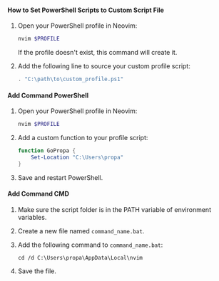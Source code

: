 #### How to Set PowerShell Scripts to Custom Script File
1. Open your PowerShell profile in Neovim:
    ```powershell
    nvim $PROFILE
    ```
    If the profile doesn't exist, this command will create it.

2. Add the following line to source your custom profile script:
    ```powershell
    . "C:\path\to\custom_profile.ps1"
    ```




#### Add Command PowerShell
1. Open your PowerShell profile in Neovim:
    ```powershell
    nvim $PROFILE
    ```

2. Add a custom function to your profile script:
    ```powershell
    function GoPropa {
        Set-Location "C:\Users\propa"
    }
    ```

3. Save and restart PowerShell.




#### Add Command CMD
1. Make sure the script folder is in the PATH variable of environment variables.

2. Create a new file named `command_name.bat`.

3. Add the following command to `command_name.bat`:
    ```batch
    cd /d C:\Users\propa\AppData\Local\nvim
    ```

4. Save the file. 
